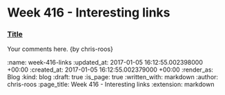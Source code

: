Week 416 - Interesting links
============================

### [Title](http://example.com)

Your comments here. {by chris-roos}

:name: week-416-links
:updated_at: 2017-01-05 16:12:55.002398000 +00:00
:created_at: 2017-01-05 16:12:55.002379000 +00:00
:render_as: Blog
:kind: blog
:draft: true
:is_page: true
:written_with: markdown
:author: chris-roos
:page_title: Week 416 - Interesting links
:extension: markdown
